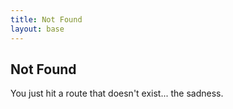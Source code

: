 ```yaml
---
title: Not Found
layout: base
---
```


## Not Found

You just hit a route that doesn't exist... the sadness.
